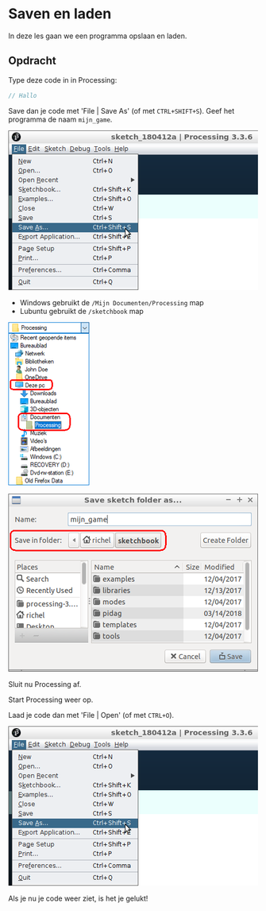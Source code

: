 # Saven en laden

In deze les gaan we een programma opslaan en laden.

## Opdracht

Type deze code in in Processing:

```c++
// Hallo
```

Save dan je code met 'File | Save As' (of met `CTRL+SHIFT+S`). 
Geef het programma de naam `mijn_game`.

![File | Save As](processing_save_as.png)

 * Windows gebruikt de `/Mijn Documenten/Processing` map
 * Lubuntu gebruikt de `/sketchbook` map

![Windows gebruikt de `/Mijn Documenten/Processing` map](save_windows_folder_annotated.png)

![Lubuntu gebruikt de `/sketchbook` map](save_lubuntu_folder_annotated.png)

Sluit nu Processing af.

Start Processing weer op. 

Laad je code dan met 'File | Open' (of met `CTRL+O`).

![File | Save As](processing_save_as.png)

Als je nu je code weer ziet, is het je gelukt!

